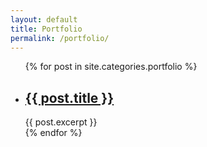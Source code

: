 ```yaml
---
layout: default
title: Portfolio
permalink: /portfolio/
---
```


<ul class="post-list">
{% for post in site.categories.portfolio %}
    <li>
      <h2><a href="{{ post.url }}">{{ post.title }}</a></h2>
      {{ post.excerpt }}
    </li>
  {% endfor %}
</ul>